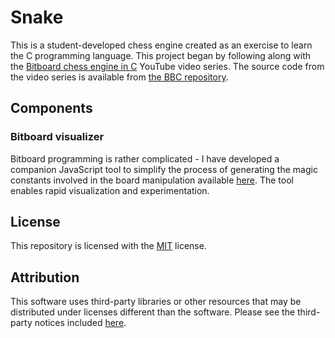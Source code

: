# Snake
This is a student-developed chess engine created as an exercise to learn the C
programming language. This project began by following along with the
[Bitboard chess engine in C](https://youtu.be/QUNP-UjujBM) YouTube video
series. The source code from the video series is available from
[the BBC repository](https://github.com/maksimKorzh/bbc).
## Components
### Bitboard visualizer
Bitboard programming is rather complicated - I have developed a companion
JavaScript tool to simplify the process of generating the magic constants
involved in the board manipulation available
[here](https://ishanpranav.github.io/snake-chess/tools/index.html). The tool
enables rapid visualization and experimentation. 
## License
This repository is licensed with the [MIT](LICENSE.txt) license.
## Attribution
This software uses third-party libraries or other resources that may be
distributed under licenses different than the software. Please see the third-
party notices included [here](THIRD-PARTY-NOTICES.md).
